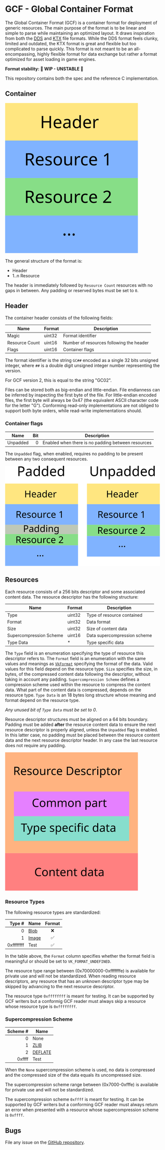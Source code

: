 # GCF - Global Container Format

The Global Container Format (GCF) is a container format for deployment of generic resources. The main purpose
of the format is to be linear and simple to parse while maintaining an optimized layout. It draws inspiration from both the [DDS](https://docs.microsoft.com/en-us/windows/win32/direct3ddds/dx-graphics-dds-pguide) and [KTX](https://github.khronos.org/KTX-Specification) file formats. While the DDS format feels clunky, limited and outdated, the KTX format is great and flexible but too complicated to parse quickly. This format is not meant to be an all-encompassing, highly flexible format for data exchange but rather a format optimized for asset loading in game engines.

**Format stability: 🧪 WIP - UNSTABLE 🧪**

This repository contains both the spec and the reference C implementation.

## Container

![Container](images/container.svg)

The general structure of the format is:

* Header
* 1..n Resource

The header is immediately followed by `Resource Count` resources with no gaps in between.
Any padding or reserved bytes must be set to `0`.

## Header

The container header consists of the following fields:

Name           | Format  | Description
---------------|---------|------------------------------------------
Magic          | uint32  | Format identifier
Resource Count | uint16  | Number of resources following the header
Flags          | uint16  | Container flags

The format identifier is the string `GC##` encoded as a single 32 bits unsigned integer,
where `##` is a double digit unsigned integer number representing the version.

For GCF version 2, this is equal to the string "GC02".

Files can be stored both as big-endian and little-endian. File endianness can be inferred
by inspecting the first byte of the file. For little-endian encoded files, the first byte
will always be 0x47 (the equivalent ASCII character code for the letter "G"). Conforming
read-only implementations are not obliged to support both byte orders, while read-write
implementations should.

### Container flags

Name           | Bit     | Description
---------------|--------:|------------------------------------------
Unpadded       | 0       | Enabled when there is no padding between resources

The `Unpadded` flag, when enabled, requires no padding to be present between any two consequent resources.

![Padded vs unpadded](images/padding.svg)

## Resources

Each resource consists of a 256 bits descriptor and some associated content data. The resource descriptor has the following structure:

Name                   | Format     | Description
-----------------------|------------|-----------------------------
Type                   | uint32     | Type of resource contained
Format                 | uint32     | Data format
Size                   | uint32     | Size of content data
Supercompression Scheme| uint16     | Data supercompression scheme
Type Data              | *          | Type specific data

The `Type` field is an enumeration specifying the type of resource this descriptor refers to.
The `Format` field is an enumeration with the same values and meanings as [`VkFormat`](https://www.khronos.org/registry/vulkan/specs/1.2-extensions/html/chap43.html#VkFormat) specifying the format of the data. Valid values for this field depend on the resource type.
`Size` specifies the size, in bytes, of the compressed content data following the descriptor, without taking in account any padding.
`Supercompression Scheme` defines a compression scheme used within the resource to compress the content data. What part of the content data is compressed, depends on the resource type.
`Type Data` is an 18 bytes long structure whose meaning and format depend on the resource type.

*Any unused bit of `Type Data` must be set to 0*.

Resource descriptor structures must be aligned on a 64 bits boundary. Padding must be added **after** the resource content data to ensure the next resource descriptor is properly aligned, unless the `Unpadded` flag is enabled. In this latter case, no padding must be placed between the resource content data and the next resource descriptor header. In any case the last resource does not require any padding.

![Resource Descriptor](images/resource-descriptor.svg)

### Resource Types

The following resource types are standardized:

Type #      | Name                                               | Format
-----------:|----------------------------------------------------|:------:
0           | [Blob](resources/blob.md)                          | ❌
1           | [Image](resources/image.md)                        | ✅
0xffffffff  | Test                                               | ✅

In the table above, the `Format` column specifies whether the format field is meaningful or should be set to `VK_FORMAT_UNDEFINED`.

The resource type range between (0x70000000-0xfffffffe) is available for private use and will not be standardized. When reading resource descriptors, any resource that has an unknown descriptor type may be skipped by advancing to the next resource descriptor.

The resource type `0xffffffff` is meant for testing. It can be supported by GCF writers but a conformig GCF reader must always skip a resource whose resource type is `0xffffffff`.

### Supercompression Scheme

Scheme # | Name
--------:|------
0        | None
1        | [ZLIB](https://datatracker.ietf.org/doc/html/rfc1950)
2        | [DEFLATE](https://datatracker.ietf.org/doc/html/rfc1951)
0xffff   | Test

When the `None` supercompression scheme is used, no data is compressed and the compressed size of the data equals
its uncompressed size.

The supercompression scheme range between (0x7000-0xfffe) is available for private use and will not be standardized.

The supercompression scheme `0xffff` is meant for testing. It can be supported by GCF writers but a conforming GCF reader must always return an error when presented with a resource whose supercompression scheme is `0xffff`.

## Bugs

File any issue on the [GitHub repository](https://github.com/global-container-format/gcf-spec).
